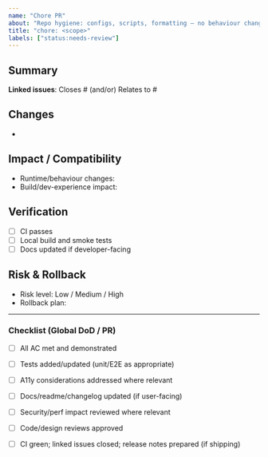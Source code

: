 ```yaml
---
name: "Chore PR"
about: "Repo hygiene: configs, scripts, formatting — no behaviour change"
title: "chore: <scope>"
labels: ["status:needs-review"]
---
```

<!-- Note: YAML front matter is parsed by our labeler workflow; GitHub itself does not apply labels from front matter. -->

<!-- Suggested additional labels (pick as relevant):
- area:dependencies or area:ci (if relevant)
-->

## Summary

**Linked issues**: Closes #<id> (and/or) Relates to #<id>

## Changes

- <list>

## Impact / Compatibility

- Runtime/behaviour changes: <None expected>
- Build/dev-experience impact: <notes>

## Verification

- [ ] CI passes
- [ ] Local build and smoke tests
- [ ] Docs updated if developer-facing

## Risk & Rollback

- Risk level: Low / Medium / High
- Rollback plan: <revert commit>

---

### Checklist (Global DoD / PR)
- [ ] All AC met and demonstrated
- [ ] Tests added/updated (unit/E2E as appropriate)
- [ ] A11y considerations addressed where relevant
- [ ] Docs/readme/changelog updated (if user-facing)
- [ ] Security/perf impact reviewed where relevant
- [ ] Code/design reviews approved
- [ ] CI green; linked issues closed; release notes prepared (if shipping)

